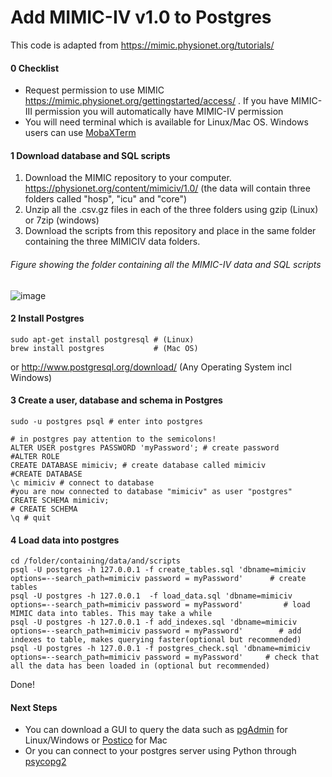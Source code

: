 # Add MIMIC-IV v1.0 to Postgres
This code is adapted from https://mimic.physionet.org/tutorials/

#### 0 Checklist
* Request permission to use MIMIC https://mimic.physionet.org/gettingstarted/access/ . If you have MIMIC-III permission you will automatically have MIMIC-IV permission
* You will need terminal which is available for Linux/Mac OS. Windows users can use [MobaXTerm](https://mobaxterm.mobatek.net/download.html)

#### 1 Download database and SQL scripts
1. Download the MIMIC repository to your computer. https://physionet.org/content/mimiciv/1.0/ (the data will contain three folders called "hosp", "icu" and "core")
2. Unzip all the .csv.gz files in each of the three folders using gzip (Linux) or 7zip (windows)
3. Download the scripts from this repository and place in the same folder containing the three MIMICIV data folders.

###### Figure showing the folder containing all the MIMIC-IV data and SQL scripts
![image](https://user-images.githubusercontent.com/74569724/117433430-5f266500-af23-11eb-90bf-81aed2d46361.png)


#### 2 Install Postgres
```
sudo apt-get install postgresql # (Linux)
brew install postgres           # (Mac OS)
```
or http://www.postgresql.org/download/ (Any Operating System incl Windows)

#### 3 Create a user, database and schema in Postgres

```
sudo -u postgres psql # enter into postgres

# in postgres pay attention to the semicolons!
ALTER USER postgres PASSWORD 'myPassword'; # create password
#ALTER ROLE
CREATE DATABASE mimiciv; # create database called mimiciv
#CREATE DATABASE
\c mimiciv # connect to database
#you are now connected to database "mimiciv" as user "postgres"
CREATE SCHEMA mimiciv; 
# CREATE SCHEMA
\q # quit
```

#### 4 Load data into postgres
```
cd /folder/containing/data/and/scripts
psql -U postgres -h 127.0.0.1 -f create_tables.sql 'dbname=mimiciv options=--search_path=mimiciv password = myPassword'      # create tables 
psql -U postgres -h 127.0.0.1  -f load_data.sql 'dbname=mimiciv options=--search_path=mimiciv password = myPassword'         # load MIMIC data into tables. This may take a while
psql -U postgres -h 127.0.0.1 -f add_indexes.sql 'dbname=mimiciv options=--search_path=mimiciv password = myPassword'        # add indexes to table, makes querying faster(optional but recommended)  
psql -U postgres -h 127.0.0.1 -f postgres_check.sql 'dbname=mimiciv options=--search_path=mimiciv password = myPassword'     # check that all the data has been loaded in (optional but recommended) 
```
Done!

#### Next Steps
* You can download a GUI to query the data such as [pgAdmin](https://www.pgadmin.org/download/) for Linux/Windows or [Postico](https://eggerapps.at/postico/) for Mac
* Or you can connect to your postgres server using Python through [psycopg2](https://pypi.org/project/psycopg2/)

